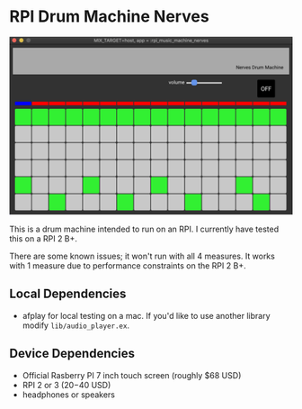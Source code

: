 # RPI Drum Machine Nerves

![Image of the drum machine](beat_it.png)

This is a drum machine intended to run on an RPI. I currently have tested this on a RPI 2 B+.

There are some known issues; it won't run with all 4 measures. It works with 1 measure due to performance constraints on the RPI 2 B+.

## Local Dependencies

- afplay for local testing on a mac. If you'd like to use another library modify `lib/audio_player.ex`.

## Device Dependencies

- Official Rasberry PI 7 inch touch screen (roughly $68 USD)
- RPI 2 or 3 ($20-$40 USD)
- headphones or speakers